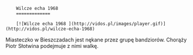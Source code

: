 
        Wilcze echa 1968 
        =============
        
        [![Wilcze echa 1968 ](http://vidos.pl/images/player.gif)](http://vidos.pl/wilcze-echa-1968)
        
        
 Miasteczko w Bieszczadach jest nękane przez grupę bandziorów. Chorąży Piotr Słotwina podejmuje z nimi walkę.
    
